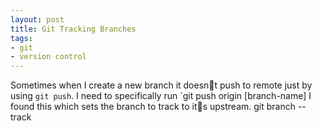 ```yaml
---
layout: post
title: Git Tracking Branches
tags:
- git
- version control
---
```

Sometimes when I create a new branch it doesnt push to remote just by using
`git push`. I need to specifically run `git push origin [branch-name]
I found this which sets the branch to track to its upstream.
git branch --track
